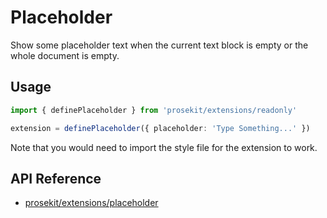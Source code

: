 # Placeholder

Show some placeholder text when the current text block is empty or the whole document is empty.

<!-- @include: @/examples/placeholder.md -->

## Usage

```ts
import { definePlaceholder } from 'prosekit/extensions/readonly'

extension = definePlaceholder({ placeholder: 'Type Something...' })
```

Note that you would need to import the style file for the extension to work.

## API Reference

- [prosekit/extensions/placeholder](/references/extensions/placeholder)
